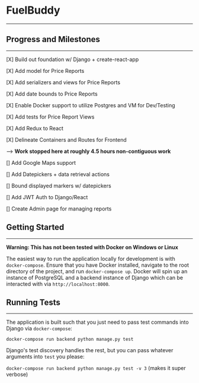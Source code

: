 # FuelBuddy
--------

## Progress and Milestones
--------
[X] Build out foundation w/ Django + create-react-app

[X] Add model for Price Reports

[X] Add serializers and views for Price Reports

[X] Add date bounds to Price Reports

[X] Enable Docker support to utilize Postgres and VM for Dev/Testing

[X] Add tests for Price Report Views

[X] Add Redux to React

[X] Delineate Containers and Routes for Frontend

--> **Work stopped here at roughly 4.5 hours non-contiguous work**

[] Add Google Maps support

[] Add Datepickers + data retrieval actions

[] Bound displayed markers w/ datepickers

[] Add JWT Auth to Django/React

[] Create Admin page for managing reports

## Getting Started
--------
**Warning: This has not been tested with Docker on Windows or Linux**

The easiest way to run the application locally for development is with `docker-compose`. Ensure that you have Docker installed, navigate to the root directory of the project, and run `docker-compose up`. Docker will spin up an instance of PostgreSQL and a backend instance of Django which can be interacted with via `http://localhost:8000`.

## Running Tests
--------
The application is built such that you just need to pass test commands into Django via `docker-compose`:

`docker-compose run backend python manage.py test`

Django's test discovery handles the rest, but you can pass whatever arguments into `test` you please:

`docker-compose run backend python manage.py test -v 3` (makes it super verbose)
